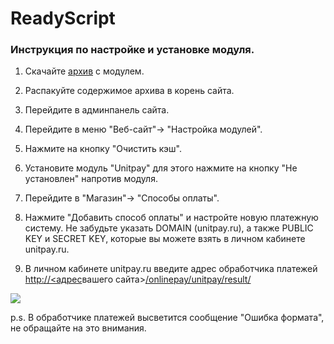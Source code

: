 # ReadyScript

### Инструкция по настройке и установке модуля.

1. Скачайте  [архив](https://github.com/unitpay/readyscript-module) с модулем.

2. Распакуйте содержимое архива в корень сайта.

3. Перейдите в админпанель сайта.

4. Перейдите в меню "Веб-сайт"-&gt; "Настройка модулей".

5. Нажмите на кнопку "Очистить кэш".

6. Установите модуль "Unitpay" для этого нажмите на кнопку "Не установлен" напротив модуля.

7. Перейдите в "Магазин"-&gt; "Способы оплаты".

8. Нажмите "Добавить способ оплаты" и настройте новую платежную систему. Не забудьте указать DOMAIN \(unitpay.ru\), а также PUBLIC KEY и SECRET KEY, которые вы можете взять в личном кабинете unitpay.ru.

9. В личном кабинете unitpay.ru введите адрес обработчика платежей  [http://](http://%20/)[&lt;адрес](http://xn--%3C-8cdug0fj/)вашего сайта&gt;[/onlinepay/unitpay/result/](http://ttestt.ru/onlinepay/unitpay/result/)

![](https://d33v4339jhl8k0.cloudfront.net/docs/assets/551a91dbe4b0221aadf24410/images/58dced772c7d3a52b42f0f2a/file-3ICMy8RBWB.png)

p.s. В обработчике платежей высветится сообщение "Ошибка формата", не обращайте на это внимания.

